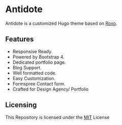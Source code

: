 <h1>Antidote</h1>

Antidote is a customized Hugo theme based on [Roxo](https://github.com/StaticMania/roxo-hugo).

## Features

* Responsive Ready.
* Powered by Bootstrap 4.
* Dedicated portfolio page.
* Blog Support.
* Well formatted code.
* Easy Customization.
* Formspree Contact form.
* Crafted for Design Agency/ Portfolio

## Licensing

This Repository is licensed under the [MIT](https://github.com/StaticMania/roxo-hugo/blob/master/LICENSE) License

